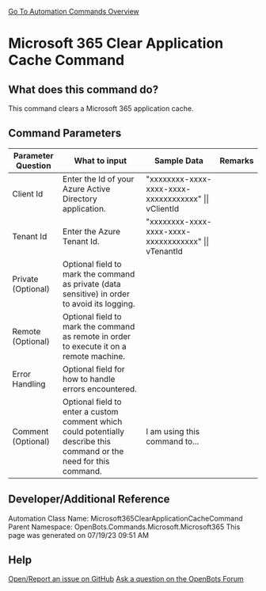 <!--TITLE: Microsoft 365 Clear Application Cache Command -->
<!-- SUBTITLE: a command in the Microsoft Commands\Microsoft 365 group. -->
[Go To Automation Commands Overview](/automation-commands)


# Microsoft 365 Clear Application Cache Command


## What does this command do?
This command clears a Microsoft 365 application cache.


## Command Parameters
| Parameter Question   	| What to input  	|  Sample Data 	| Remarks  	|
| ---                    | ---               | ---           | ---       |
|Client Id|Enter the Id of your Azure Active Directory application.|"xxxxxxxx-xxxx-xxxx-xxxx-xxxxxxxxxxxx" \|\| vClientId||
|Tenant Id|Enter the Azure Tenant Id.|"xxxxxxxx-xxxx-xxxx-xxxx-xxxxxxxxxxxx" \|\| vTenantId||
|Private (Optional)|Optional field to mark the command as private (data sensitive) in order to avoid its logging.|||
|Remote (Optional)|Optional field to mark the command as remote in order to execute it on a remote machine.|||
|Error Handling|Optional field for how to handle errors encountered.|||
|Comment (Optional)|Optional field to enter a custom comment which could potentially describe this command or the need for this command.|I am using this command to...||


## Developer/Additional Reference
Automation Class Name: Microsoft365ClearApplicationCacheCommand
Parent Namespace: OpenBots.Commands.Microsoft.Microsoft365
This page was generated on 07/19/23 09:51 AM


## Help
[Open/Report an issue on GitHub](https://github.com/OpenBotsAI/OpenBots.Studio/issues/new)
[Ask a question on the OpenBots Forum](https://openbots.ai/forums/)
